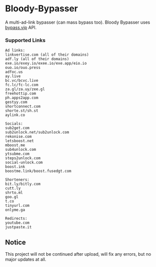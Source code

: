 # Bloody-Bypasser
A multi-ad-link bypasser (can mass bypass too). Bloody Bypasser uses [bypass.vip](https://bypass.vip) API.

### Supported Links
```
Ad links:
linkvertise.com (all of their domains)
adf.ly (all of their domains)
exe.io/exey.io/exee.io/exe.app/eio.io
ouo.io/ouo.press
adfoc.us
ay.live
bc.vc/bcvc.live
fc.lc/fc-lc.com
za.gl/za.uy/zee.gl
freehottip.com
ph.apps2app.com
gestyy.com
shortconnect.com
shorte.st/sh.st
aylink.co

Socials:
sub2get.com
sub2unlock.net/sub2unlock.com
rekonise.com
letsboost.net
mboost.me
sub4unlock.com
ytsubme.com
steps2unlock.com
social-unlock.com
boost.ink
boostme.link/boost.fusedgt.com

Shorteners:
bit.ly/bitly.com
cutt.ly
shrto.ml
goo.gl
t.co
tinyurl.com
onlyme.ga

Redirects:
youtube.com
justpaste.it
```

## Notice
This project will not be continued after upload, will fix any errors, but no major updates at all.
